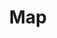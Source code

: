 ---
title: Map
layout: redirect
destination: /map/
eleventyNavigation:
  key: searching-map-redirect
  title: Map
  parent: searching
  order: 1
---